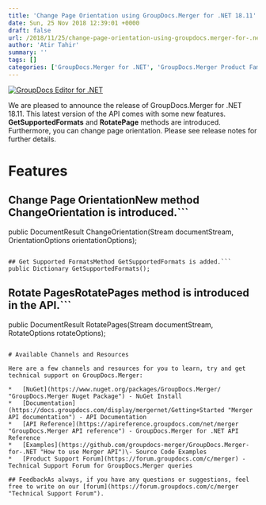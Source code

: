 ```yaml
---
title: 'Change Page Orientation using GroupDocs.Merger for .NET 18.11'
date: Sun, 25 Nov 2018 12:39:01 +0000
draft: false
url: /2018/11/25/change-page-orientation-using-groupdocs.merger-for-.net-18.11/
author: 'Atir Tahir'
summary: ''
tags: []
categories: ['GroupDocs.Merger for .NET', 'GroupDocs.Merger Product Family']
---
```


[![GroupDocs Editor for .NET](http://blog.groupdocs.com/wp-content/uploads/sites/4/2018/05/groupdocs-merger.png)](https://www.groupdocs.com/products/merger/net)

We are pleased to announce the release of GroupDocs.Merger for .NET 18.11. This latest version of the API comes with some new features. **GetSupportedFormats** and **RotatePage** methods are introduced. Furthermore, you can change page orientation. Please see release notes for further details.

# Features

## Change Page OrientationNew method ChangeOrientation is introduced.```
public DocumentResult ChangeOrientation(Stream documentStream, OrientationOptions orientationOptions);
```

## Get Supported FormatsMethod GetSupportedFormats is added.```
public Dictionary GetSupportedFormats();
```

## Rotate PagesRotatePages method is introduced in the API.```
public DocumentResult RotatePages(Stream documentStream, RotateOptions rotateOptions);
```

# Available Channels and Resources

Here are a few channels and resources for you to learn, try and get technical support on GroupDocs.Merger:

*   [NuGet](https://www.nuget.org/packages/GroupDocs.Merger/ "GroupDocs.Merger Nuget Package") - NuGet Install
*   [Documentation](https://docs.groupdocs.com/display/mergernet/Getting+Started "Merger API documentation") - API Documentation
*   [API Reference](https://apireference.groupdocs.com/net/merger "GroupDocs.Merger API reference") - GroupDocs.Merger for .NET API Reference
*   [Examples](https://github.com/groupdocs-merger/GroupDocs.Merger-for-.NET "How to use Merger API")\- Source Code Examples
*   [Product Support Forum](https://forum.groupdocs.com/c/merger) - Technical Support Forum for GroupDocs.Merger queries

## FeedbackAs always, if you have any questions or suggestions, feel free to write on our [forum](https://forum.groupdocs.com/c/merger "Technical Support Forum").




